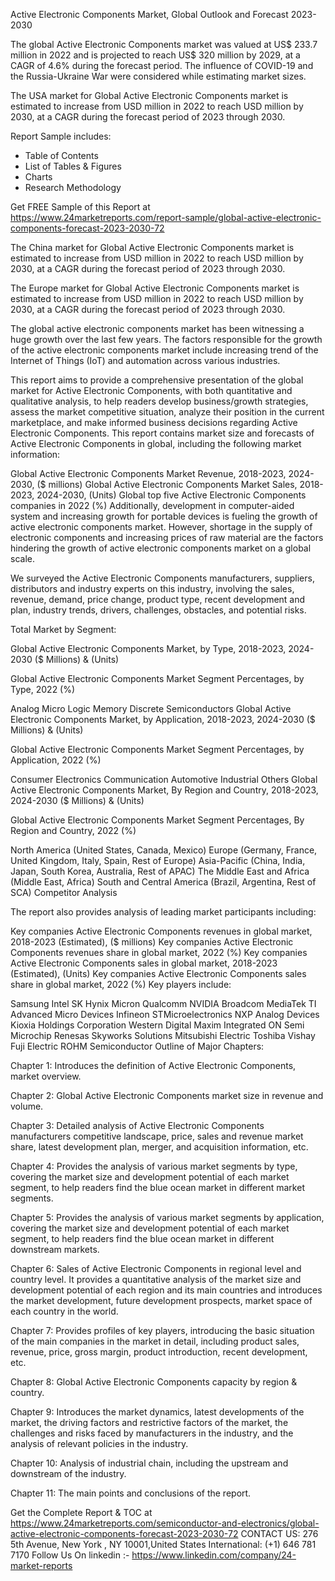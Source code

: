 Active Electronic Components Market, Global Outlook and Forecast 2023-2030

The global Active Electronic Components market was valued at US$ 233.7 million in 2022 and is projected to reach US$ 320 million by 2029, at a CAGR of 4.6% during the forecast period. The influence of COVID-19 and the Russia-Ukraine War were considered while estimating market sizes.

The USA market for Global Active Electronic Components market is estimated to increase from USD million in 2022 to reach USD million by 2030, at a CAGR during the forecast period of 2023 through 2030.

Report Sample includes:
- Table of Contents
- List of Tables & Figures
- Charts
- Research Methodology

Get FREE Sample of this Report at https://www.24marketreports.com/report-sample/global-active-electronic-components-forecast-2023-2030-72

The China market for Global Active Electronic Components market is estimated to increase from USD million in 2022 to reach USD million by 2030, at a CAGR during the forecast period of 2023 through 2030.

The Europe market for Global Active Electronic Components market is estimated to increase from USD million in 2022 to reach USD million by 2030, at a CAGR during the forecast period of 2023 through 2030.

The global active electronic components market has been witnessing a huge growth over the last few years. The factors responsible for the growth of the active electronic components market include increasing trend of the Internet of Things (IoT) and automation across various industries.

This report aims to provide a comprehensive presentation of the global market for Active Electronic Components, with both quantitative and qualitative analysis, to help readers develop business/growth strategies, assess the market competitive situation, analyze their position in the current marketplace, and make informed business decisions regarding Active Electronic Components. This report contains market size and forecasts of Active Electronic Components in global, including the following market information:

Global Active Electronic Components Market Revenue, 2018-2023, 2024-2030, ($ millions)
Global Active Electronic Components Market Sales, 2018-2023, 2024-2030, (Units)
Global top five Active Electronic Components companies in 2022 (%)
Additionally, development in computer-aided system and increasing growth for portable devices is fueling the growth of active electronic components market. However, shortage in the supply of electronic components and increasing prices of raw material are the factors hindering the growth of active electronic components market on a global scale.

We surveyed the Active Electronic Components manufacturers, suppliers, distributors and industry experts on this industry, involving the sales, revenue, demand, price change, product type, recent development and plan, industry trends, drivers, challenges, obstacles, and potential risks.

Total Market by Segment:

Global Active Electronic Components Market, by Type, 2018-2023, 2024-2030 ($ Millions) & (Units)

Global Active Electronic Components Market Segment Percentages, by Type, 2022 (%)

Analog
Micro
Logic
Memory
Discrete Semiconductors
Global Active Electronic Components Market, by Application, 2018-2023, 2024-2030 ($ Millions) & (Units)

Global Active Electronic Components Market Segment Percentages, by Application, 2022 (%)

Consumer Electronics
Communication
Automotive
Industrial
Others
Global Active Electronic Components Market, By Region and Country, 2018-2023, 2024-2030 ($ Millions) & (Units)

Global Active Electronic Components Market Segment Percentages, By Region and Country, 2022 (%)

North America (United States, Canada, Mexico)
Europe (Germany, France, United Kingdom, Italy, Spain, Rest of Europe)
Asia-Pacific (China, India, Japan, South Korea, Australia, Rest of APAC)
The Middle East and Africa (Middle East, Africa)
South and Central America (Brazil, Argentina, Rest of SCA)
Competitor Analysis

The report also provides analysis of leading market participants including:

Key companies Active Electronic Components revenues in global market, 2018-2023 (Estimated), ($ millions)
Key companies Active Electronic Components revenues share in global market, 2022 (%)
Key companies Active Electronic Components sales in global market, 2018-2023 (Estimated), (Units)
Key companies Active Electronic Components sales share in global market, 2022 (%)
Key players include:

Samsung
Intel
SK Hynix
Micron
Qualcomm
NVIDIA
Broadcom
MediaTek
TI
Advanced Micro Devices
Infineon
STMicroelectronics
NXP
Analog Devices
Kioxia Holdings Corporation
Western Digital
Maxim Integrated
ON Semi
Microchip
Renesas
Skyworks Solutions
Mitsubishi Electric
Toshiba
Vishay
Fuji Electric
ROHM Semiconductor
Outline of Major Chapters:

Chapter 1: Introduces the definition of Active Electronic Components, market overview.

Chapter 2: Global Active Electronic Components market size in revenue and volume.

Chapter 3: Detailed analysis of Active Electronic Components manufacturers competitive landscape, price, sales and revenue market share, latest development plan, merger, and acquisition information, etc.

Chapter 4: Provides the analysis of various market segments by type, covering the market size and development potential of each market segment, to help readers find the blue ocean market in different market segments.

Chapter 5: Provides the analysis of various market segments by application, covering the market size and development potential of each market segment, to help readers find the blue ocean market in different downstream markets.

Chapter 6: Sales of Active Electronic Components in regional level and country level. It provides a quantitative analysis of the market size and development potential of each region and its main countries and introduces the market development, future development prospects, market space of each country in the world.

Chapter 7: Provides profiles of key players, introducing the basic situation of the main companies in the market in detail, including product sales, revenue, price, gross margin, product introduction, recent development, etc.

Chapter 8: Global Active Electronic Components capacity by region & country.

Chapter 9: Introduces the market dynamics, latest developments of the market, the driving factors and restrictive factors of the market, the challenges and risks faced by manufacturers in the industry, and the analysis of relevant policies in the industry.

Chapter 10: Analysis of industrial chain, including the upstream and downstream of the industry.

Chapter 11: The main points and conclusions of the report.

Get the Complete Report & TOC at https://www.24marketreports.com/semiconductor-and-electronics/global-active-electronic-components-forecast-2023-2030-72
CONTACT US:
276 5th Avenue, New York , NY 10001,United States
International: (+1) 646 781 7170
Follow Us On linkedin :- https://www.linkedin.com/company/24-market-reports
